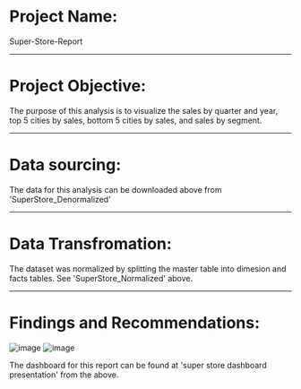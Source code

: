 # Project Name:

Super-Store-Report

---

# Project Objective:

The purpose of this analysis is to visualize the sales by quarter and year, top 5 cities by sales, bottom 5 cities by sales, and sales by segment.

---

# Data sourcing:

The data for this analysis can be downloaded above from 'SuperStore_Denormalized'

---
# Data Transfromation:

The dataset was normalized by splitting the master table into dimesion and facts tables.
See 'SuperStore_Normalized' above.

---

# Findings and Recommendations:

![image](https://user-images.githubusercontent.com/106287208/175520123-bdfdc770-b838-4395-bf98-bf74834a8cfa.png)
![image](https://user-images.githubusercontent.com/106287208/175520262-1ee89197-9ec7-4b98-bd13-013ceaa0ce48.png)

The dashboard for this report can be found at 'super store dashboard presentation' from the above.
